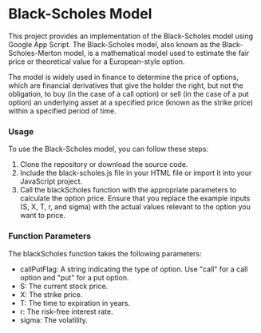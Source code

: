 # Black-Scholes Model

This project provides an implementation of the Black-Scholes model using Google App Script. The Black-Scholes model, also known as the Black-Scholes-Merton model, is a mathematical model used to estimate the fair price or theoretical value for a European-style option. 

The model is widely used in finance to determine the price of options, which are financial derivatives that give the holder the right, but not the obligation, to buy (in the case of a call option) or sell (in the case of a put option) an underlying asset at a specified price (known as the strike price) within a specified period of time.

<h3> Usage </h3>

To use the Black-Scholes model, you can follow these steps:

1. Clone the repository or download the source code.
2. Include the black-scholes.js file in your HTML file or import it into your JavaScript project.
3. Call the blackScholes function with the appropriate parameters to calculate the option price. Ensure that you replace the example inputs (S, X, T, r, and sigma) with the actual values relevant to the option you want to price.

<h3> Function Parameters </h3>

The blackScholes function takes the following parameters:

- callPutFlag: A string indicating the type of option. Use "call" for a call option and "put" for a put option.
- S: The current stock price.
- X: The strike price.
- T: The time to expiration in years.
- r: The risk-free interest rate.
- sigma: The volatility.
